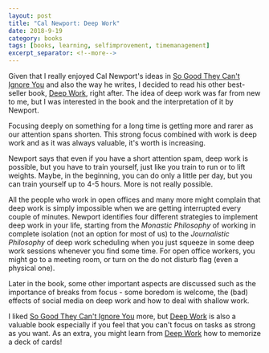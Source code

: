 ```yaml
---
layout: post
title: "Cal Newport: Deep Work"
date: 2018-9-19
category: books
tags: [books, learning, selfimprovement, timemanagement]
excerpt_separator: <!--more-->
---
```

Given that I really enjoyed Cal Newport's ideas in [So Good They Can't Ignore You](/blog/2018/08/22/so-good-they-cant-ignore-you) and also the way he writes, I decided to read his other best-seller book, [Deep Work](https://amzn.to/2MgHsN6), right after. The idea of deep work was far from new to me, but I was interested in the book and the interpretation of it by Newport.
<!--more-->
Focusing deeply on something for a long time is getting more and rarer as our attention spans shorten. This strong focus combined with work is deep work and as it was always valuable, it's worth is increasing. 

Newport says that even if you have a short attention spam, deep work is possible, but you have to train yourself, just like you train to run or to lift weights. Maybe, in the beginning, you can do only a little per day, but you can train yourself up to 4-5 hours. More is not really possible.

All the people who work in open offices and many more might complain that deep work is simply impossible when we are getting interrupted every couple of minutes. Newport identifies four different strategies to implement deep work in your life, starting from the _Monastic Philosophy_ of working in complete isolation (not an option for most of us) to the _Journalistic Philosophy_ of deep work scheduling when you just squeeze in some deep work sessions whenever you find some time. For open office workers, you might go to a meeting room, or turn on the do not disturb flag (even a physical one).

Later in the book, some other important aspects are discussed such as the importance of breaks from focus - some boredom is welcome, the (bad) effects of social media on deep work and how to deal with shallow work.

I liked [So Good They Can't Ignore You](https://amzn.to/2MCcElU) more, but [Deep Work](https://amzn.to/2MgHsN6) is also a valuable book especially if you feel that you can't focus on tasks as strong as you want. As an extra, you might learn from [Deep Work](https://amzn.to/2MgHsN6) how to memorize a deck of cards!